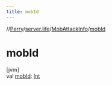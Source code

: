 ```yaml
---
title: mobId
---
```

//[Perry](../../../index.html)/[server.life](../index.html)/[MobAttackInfo](index.html)/[mobId](mob-id.html)



# mobId



[jvm]\
val [mobId](mob-id.html): [Int](https://kotlinlang.org/api/latest/jvm/stdlib/kotlin/-int/index.html)




